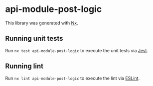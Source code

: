 # api-module-post-logic

This library was generated with [Nx](https://nx.dev).

## Running unit tests

Run `nx test api-module-post-logic` to execute the unit tests via [Jest](https://jestjs.io).

## Running lint

Run `nx lint api-module-post-logic` to execute the lint via [ESLint](https://eslint.org/).
